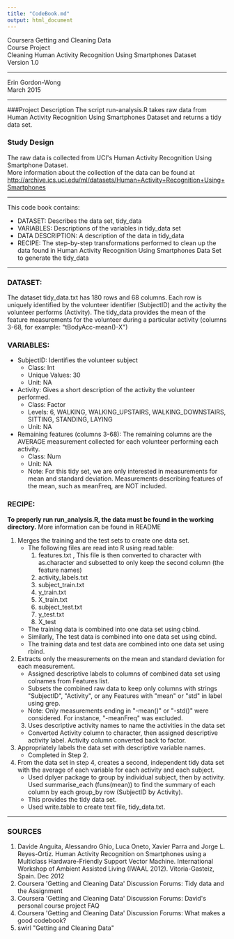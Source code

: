 ```yaml
---
title: "CodeBook.md"
output: html_document
---
```


Coursera Getting and Cleaning Data  
Course Project  
Cleaning Human Activity Recognition Using Smartphones Dataset  
Version 1.0  

---

Erin Gordon-Wong  
March 2015  

---

###Project Description
The script run-analysis.R takes raw data from Human Activity Recognition Using Smartphones Dataset and returns a tidy data set. 

### Study Design
The raw data is collected from UCI's Human Activity Recognition Using Smartphone Dataset.  
More information about the collection of the data can be found at http://archive.ics.uci.edu/ml/datasets/Human+Activity+Recognition+Using+Smartphones

---
This code book contains:

- DATASET: Describes the data set, tidy_data
- VARIABLES: Descriptions of the variables in tidy_data set
- DATA DESCRIPTION: A description of the data in tidy_data
- RECIPE: The step-by-step transformations performed to clean up the data found in Human Activity Recognition Using Smartphones Data Set to generate the tidy_data

---
### DATASET:
The dataset tidy_data.txt has 180 rows and 68 columns.  Each row is uniquely identified by the volunteer identifier (SubjectID) and the activity the volunteer performs (Activity).  The tidy_data provides the mean of the feature measurements for the volunteer during a particular activity (columns 3-68, for example: "tBodyAcc-mean()-X")

### VARIABLES:

- SubjectID: Identifies the volunteer subject
    * Class: Int
    * Unique Values: 30
    * Unit: NA
- Activity: Gives a short description of the activity the volunteer performed.  
    * Class: Factor
    * Levels: 6, WALKING, WALKING_UPSTAIRS, WALKING_DOWNSTAIRS, SITTING, STANDING, LAYING
    * Unit: NA
- Remaining features (columns 3-68): The remaining columns are the AVERAGE measurement collected for each volunteer performing each activity. 
    * Class: Num
    * Unit: NA
    * Note: For this tidy set, we are only interested in measurements for mean and standard deviation.  Measurements describing features of the mean, such as meanFreq, are NOT included.  

### RECIPE:
**To properly run run_analysis.R, the data must be found in the working directory.** More information can be found in README

1.  Merges the training and the test sets to create one data set.
    * The following files are read into R using read.table:
		1. features.txt , This file is then converted to character with as.character and subsetted to only keep the second column (the feature names)
		2. activity_labels.txt
		3. subject_train.txt
		4. y_train.txt 
		5. X_train.txt
		6. subject_test.txt
		7. y_test.txt
		8. X_test
    * The training data is combined into one data set using cbind.
    * Similarly, The test data is combined into one data set using cbind.
	* The training data and test data are combined into one data set using rbind. 
2.  Extracts only the measurements on the mean and standard deviation for each measurement. 
	* Assigned descriptive labels to columns of combined data set using colnames from Features list.  
	* Subsets the combined raw data to keep only columns with strings "SubjectID", "Activity", or any Features with "mean" or "std" in label using grep.
	* Note: Only measurements ending in "-mean()" or "-std()" were considered.  For instance, "-meanFreq" was excluded.
	3. Uses descriptive activity names to name the activities in the data set
	* Converted Activity column to character, then assigned descriptive activity label.  Activity column converted back to factor.
4. Appropriately labels the data set with descriptive variable names. 
	* Completed in Step 2.
5. From the data set in step 4, creates a second, independent tidy data set with the average of each variable for each activity and each subject.
	* Used dplyer package to group by individual subject, then by activity.  Used summarise_each (funs(mean)) to find the summary of each column by each group_by row (SubjectID by Activity).
	* This provides the tidy data set. 
	* Used write.table to create text file, tidy_data.txt.

---
### SOURCES
1. Davide Anguita, Alessandro Ghio, Luca Oneto, Xavier Parra and Jorge L. Reyes-Ortiz. Human Activity Recognition on Smartphones using a Multiclass Hardware-Friendly Support Vector Machine. International Workshop of Ambient Assisted Living (IWAAL 2012). Vitoria-Gasteiz, Spain. Dec 2012
2. Coursera 'Getting and Cleaning Data' Discussion Forums: Tidy data and the Assignment
3. Coursera 'Getting and Cleaning Data' Discussion Forums: David's personal course project FAQ
4. Coursera 'Getting and Cleaning Data' Discussion Forums: What makes a good codebook?
5. swirl "Getting and Cleaning Data"
